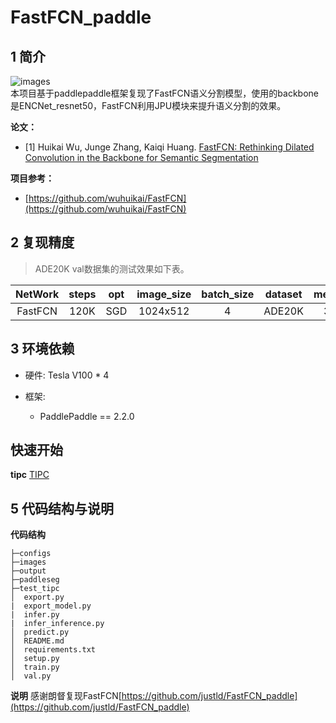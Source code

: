 # FastFCN_paddle

## 1 简介
![images](images/network.png)  
本项目基于paddlepaddle框架复现了FastFCN语义分割模型，使用的backbone是ENCNet_resnet50，FastFCN利用JPU模块来提升语义分割的效果。

**论文：**
- [1] Huikai Wu, Junge Zhang, Kaiqi Huang. [FastFCN: Rethinking Dilated Convolution in the Backbone for Semantic Segmentation](https://paperswithcode.com/paper/fastfcn-rethinking-dilated-convolution-in-the)

**项目参考：**
- [https://github.com/wuhuikai/FastFCN](https://github.com/wuhuikai/FastFCN)

## 2 复现精度
>ADE20K val数据集的测试效果如下表。

|NetWork |steps|opt|image_size|batch_size|dataset|memory|card|mIou|config|weight|log|
| :---: | :---: | :---: | :---: | :---: | :---: | :---: | :---: | :---: | :---: | :---: | :---: |
|FastFCN|120K|SGD|1024x512|4|ADE20K|32G|4|43.37|[fastfcn_ade20k_520x520_120k.yml](configs/fastfcn_ade20k_520x520_120k.yml)|[weight](https://bj.bcebos.com/v1/ai-studio-cluster-infinite-task/outputs/106456.tar?authorization=bce-auth-v1%2F0ef6765c1e494918bc0d4c3ca3e5c6d1%2F2021-12-02T04%3A11%3A57Z%2F-1%2F%2F37b0f7d7baf9e1c2275bdb3ed615295a34b2761de918da626fb9962cb0330c6c) |[-]()|


## 3 环境依赖
- 硬件: Tesla V100 * 4

- 框架:
    - PaddlePaddle == 2.2.0


## 快速开始
**tipc**
[TIPC](test_tipc/docs/test_train_inference_python.md)

## 5 代码结构与说明
**代码结构**
```
├─configs  
├─images  
├─output  
├─paddleseg  
├─test_tipc  
│  export.py  
|  export_model.py  
|  infer.py  
|  infer_inference.py  
│  predict.py  
│  README.md  
│  requirements.txt  
│  setup.py  
│  train.py  
│  val.py  
```
**说明**
 感谢朗督复现FastFCN[https://github.com/justld/FastFCN_paddle](https://github.com/justld/FastFCN_paddle)
